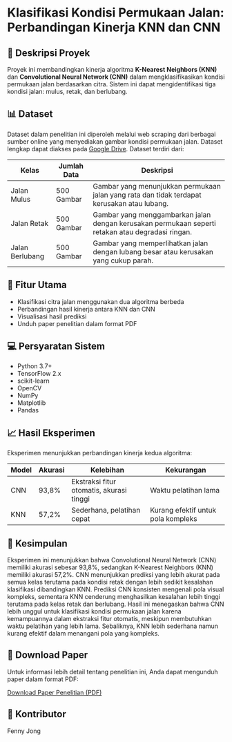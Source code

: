 # Klasifikasi Kondisi Permukaan Jalan: Perbandingan Kinerja KNN dan CNN

## 📝 Deskripsi Proyek
Proyek ini membandingkan kinerja algoritma **K-Nearest Neighbors (KNN)** dan **Convolutional Neural Network (CNN)** dalam mengklasifikasikan kondisi permukaan jalan berdasarkan citra. Sistem ini dapat mengidentifikasi tiga kondisi jalan: mulus, retak, dan berlubang.

## 📊 Dataset
Dataset dalam penelitian ini diperoleh melalui web scraping dari berbagai sumber online yang menyediakan gambar kondisi permukaan jalan. Dataset lengkap dapat diakses pada [Google Drive](https://drive.google.com/drive/folders/1kyRJT3bmx2oKr5Q1bG_XIAe1dab30O3v?usp=drive_link). Dataset terdiri dari:

| Kelas | Jumlah Data | Deskripsi |
|-------|-------------|-----------|
| Jalan Mulus | 500 Gambar | Gambar yang menunjukkan permukaan jalan yang rata dan tidak terdapat kerusakan atau lubang. |
| Jalan Retak | 500 Gambar | Gambar yang menggambarkan jalan dengan kerusakan permukaan seperti retakan atau degradasi ringan. |
| Jalan Berlubang | 500 Gambar | Gambar yang memperlihatkan jalan dengan lubang besar atau kerusakan yang cukup parah. |

## 🚀 Fitur Utama
- Klasifikasi citra jalan menggunakan dua algoritma berbeda
- Perbandingan hasil kinerja antara KNN dan CNN
- Visualisasi hasil prediksi
- Unduh paper penelitian dalam format PDF

## 💻 Persyaratan Sistem
- Python 3.7+
- TensorFlow 2.x
- scikit-learn
- OpenCV
- NumPy
- Matplotlib
- Pandas

## 📈 Hasil Eksperimen
Eksperimen menunjukkan perbandingan kinerja kedua algoritma:

| Model | Akurasi | Kelebihan | Kekurangan |
|-------|---------|-----------|------------|
| CNN   | 93,8%   | Ekstraksi fitur otomatis, akurasi tinggi | Waktu pelatihan lama |
| KNN   | 57,2%   | Sederhana, pelatihan cepat | Kurang efektif untuk pola kompleks |

## 📑 Kesimpulan
  Eksperimen ini menunjukkan bahwa Convolutional Neural Network (CNN) memiliki 
akurasi sebesar 93,8%, sedangkan K-Nearest Neighbors (KNN) memiliki akurasi 57,2%. CNN 
menunjukkan prediksi yang lebih akurat pada semua kelas terutama pada kondisi retak dengan 
lebih sedikit kesalahan klasifikasi dibandingkan KNN. Prediksi CNN konsisten mengenali pola 
visual kompleks, sementara KNN cenderung menghasilkan kesalahan lebih tinggi terutama pada 
kelas retak dan berlubang. 
  Hasil ini menegaskan bahwa CNN lebih unggul untuk klasifikasi kondisi permukaan 
jalan karena kemampuannya dalam ekstraksi fitur otomatis, meskipun membutuhkan waktu 
pelatihan yang lebih lama. Sebaliknya, KNN lebih sederhana namun kurang efektif dalam 
menangani pola yang kompleks.

## 📄 Download Paper
Untuk informasi lebih detail tentang penelitian ini, Anda dapat mengunduh paper dalam format PDF:

[Download Paper Penelitian (PDF)](https://github.com/user-attachments/files/19788875/535210001.1.1.pdf)

## 👥 Kontributor
Fenny Jong
